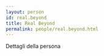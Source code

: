 ```yaml
---
layout: person
id: real.beyond
title: Real Beyond
permalink: people/real.beyond.html
---
```


Dettagli della persona
